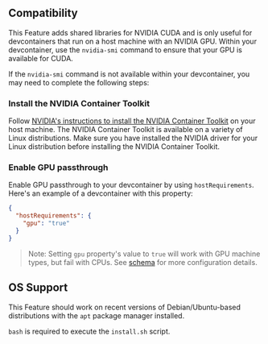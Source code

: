 ## Compatibility

This Feature adds shared libraries for NVIDIA CUDA and is only useful for devcontainers that run on a host machine with an NVIDIA GPU. Within your devcontainer, use the `nvidia-smi` command to ensure that your GPU is available for CUDA.

If the `nvidia-smi` command is not available within your devcontainer, you may need to complete the following steps:

### Install the NVIDIA Container Toolkit

Follow [NVIDIA's instructions to install the NVIDIA Container Toolkit](https://docs.nvidia.com/datacenter/cloud-native/container-toolkit/overview.html) on your host machine. The NVIDIA Container Toolkit is available on a variety of Linux distributions. Make sure you have installed the NVIDIA driver for your Linux distribution before installing the NVIDIA Container Toolkit.

### Enable GPU passthrough

Enable GPU passthrough to your devcontainer by using `hostRequirements`. Here's an example of a devcontainer with this property:

```json
{
  "hostRequirements": {
    "gpu": "true" 
  }
}
```

> Note: Setting `gpu` property's value to `true` will work with GPU machine types, but fail with CPUs. See [schema](https://containers.dev/implementors/json_schema/#base-schema) for more configuration details.


## OS Support

This Feature should work on recent versions of Debian/Ubuntu-based distributions with the `apt` package manager installed.

`bash` is required to execute the `install.sh` script.
